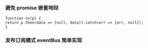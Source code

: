 

### 避免 promise 嵌套地狱

```
function to(p) {
return p.then(data => [null, data]).catch(err => [err, null]);
}
```



### 发布订阅模式 eventBus 简单实现